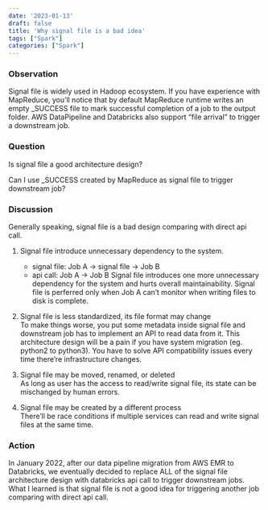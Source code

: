 ```yaml
---
date: '2023-01-13'
draft: false
title: 'Why signal file is a bad idea'
tags: ["Spark"]
categories: ["Spark"]
---
```

### Observation

Signal file is widely used in Hadoop ecosystem. If you have experience with MapReduce, you’ll notice that by default MapReduce runtime writes an empty _SUCCESS file to mark successful completion of a job to the output folder. AWS DataPipeline and Databricks also support “file arrival” to trigger a downstream job.

### Question

Is signal file a good architecture design?

Can I use _SUCCESS created by MapReduce as signal file to trigger downstream job?

### Discussion

Generally speaking, signal file is a bad design comparing with direct api call.

1. Signal file introduce unnecessary dependency to the system.  
    - signal file: Job A -> signal file -> Job B
    - api call: Job A -> Job B
    Signal file introduces one more unnecessary dependency for the system and hurts overall maintainability. Signal file is perferred only when Job A can’t monitor when writing files to disk is complete.

2. Signal file is less standardized, its file format may change  
    To make things worse, you put some metadata inside signal file and downstream job has to implement an API to read data from it. This architecture design will be a pain if you have system migration (eg. python2 to python3). You have to solve API compatibility issues every time there’re infrastructure changes.

3. Signal file may be moved, renamed, or deleted  
    As long as user has the access to read/write signal file, its state can be mischanged by human errors.

4. Signal file may be created by a different process  
    There’ll be race conditions if multiple services can read and write signal files at the same time.

### Action

In January 2022, after our data pipeline migration from AWS EMR to Databricks, we eventually decided to replace ALL of the signal file architecture design with databricks api call to trigger downstream jobs. What I learned is that signal file is not a good idea for triggering another job comparing with direct api call. 